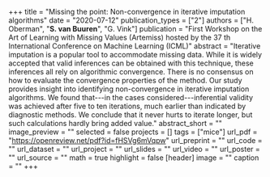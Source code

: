 +++
title = "Missing the point: Non-convergence in iterative imputation algorithms"
date = "2020-07-12"
publication_types = ["2"]
authors = ["H. Oberman", "**S. van Buuren**", "G. Vink"]
publication = "First Workshop on the Art of Learning with Missing Values (Artemiss) hosted by the 37 th International Conference on Machine Learning (ICML)"
abstract = "Iterative imputation is a popular tool to accommodate missing data. While it is widely accepted that valid inferences can be obtained with this technique, these inferences all rely on algorithmic convergence. There is no consensus on how to evaluate the convergence properties of the method. Our study provides insight into identifying non-convergence in iterative imputation algorithms. We found that---in the cases considered---inferential validity was achieved after five to ten iterations, much earlier than indicated by diagnostic methods. We conclude that it never hurts to iterate longer, but such calculations hardly bring added value."
abstract_short = ""
image_preview = ""
selected = false
projects = []
tags = ["mice"]
url_pdf = "https://openreview.net/pdf?id=fHSVg6mVqpw"
url_preprint = ""
url_code = ""
url_dataset = ""
url_project = ""
url_slides = ""
url_video = ""
url_poster = ""
url_source = ""
math = true
highlight = false
[header]
image = ""
caption = ""
+++
